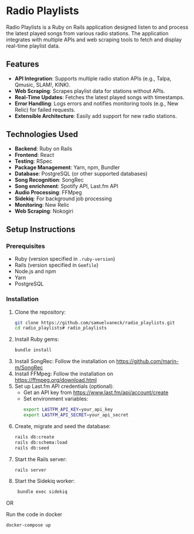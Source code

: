 # Radio Playlists

Radio Playlists is a Ruby on Rails application designed listen to and process the latest played songs from various radio stations. The application integrates with multiple APIs and web scraping tools to fetch and display real-time playlist data.

## Features

- **API Integration**: Supports multiple radio station APIs (e.g., Talpa, Qmusic, SLAM!, KINK).
- **Web Scraping**: Scrapes playlist data for stations without APIs.
- **Real-Time Updates**: Fetches the latest played songs with timestamps.
- **Error Handling**: Logs errors and notifies monitoring tools (e.g., New Relic) for failed requests.
- **Extensible Architecture**: Easily add support for new radio stations.

## Technologies Used

- **Backend**: Ruby on Rails
- **Frontend**: React
- **Testing**: RSpec
- **Package Management**: Yarn, npm, Bundler
- **Database**: PostgreSQL (or other supported databases)
- **Song Recognition**: SongRec
- **Song enrichment**: Spotify API, Last.fm API
- **Audio Processing**: FFMpeg
- **Sidekiq**: For background job processing
- **Monitoring**: New Relic
- **Web Scraping**: Nokogiri

## Setup Instructions

### Prerequisites

- Ruby (version specified in `.ruby-version`)
- Rails (version specified in `Gemfile`)
- Node.js and npm
- Yarn
- PostgreSQL

### Installation

1. Clone the repository:
   ```bash
   git clone https://github.com/samuelvaneck/radio_playlists.git
   cd radio_playlists# radio_playlists
   ```
2. Install Ruby gems:
   ```bash
   bundle install
   ```
3. Install SongRec:
   Follow the installation on https://github.com/marin-m/SongRec
4. Install FFMpeg:
   Follow the installation on https://ffmpeg.org/download.html
5. Set up Last.fm API credentials (optional):
   - Get an API key from https://www.last.fm/api/account/create
   - Set environment variables:
     ```bash
     export LASTFM_API_KEY=your_api_key
     export LASTFM_API_SECRET=your_api_secret
     ```
6. Create, migrate and seed the database:
   ```bash
   rails db:create
   rails db:schema:load
   rails db:seed
   ```
7. Start  the Rails server:
   ```bash
   rails server
   ```
8. Start the Sidekiq worker:
   ```bash
    bundle exec sidekiq
    ```
   
OR 

Run the code in docker
   ```bash
   docker-compose up
   ```
